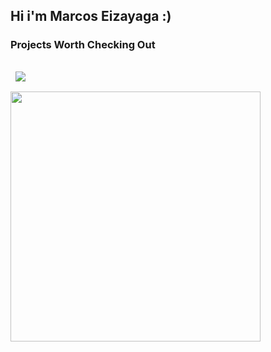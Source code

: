 ## Hi i'm Marcos Eizayaga :)

<!-- Pinned Repositories -->

### Projects Worth Checking Out

<a href="https://github.com/marcoseiza/Path-Finding-Visualization">
  <img align="center" style="margin:1rem 0.5rem;" src="https://github-readme-stats.vercel.app/api/pin/?username=marcoseiza&repo=Path-Finding-Visualization&title_color=ffffff&text_color=c9cacc&icon_color=4AB197&bg_color=1A2B34" />
</a>

<br>

<a href="https://www.graveyardshift.page">
  <img align="center" style="width:400px; height:auto;" src="https://graveyardshift.page/assets/banner.png" />
</a>
